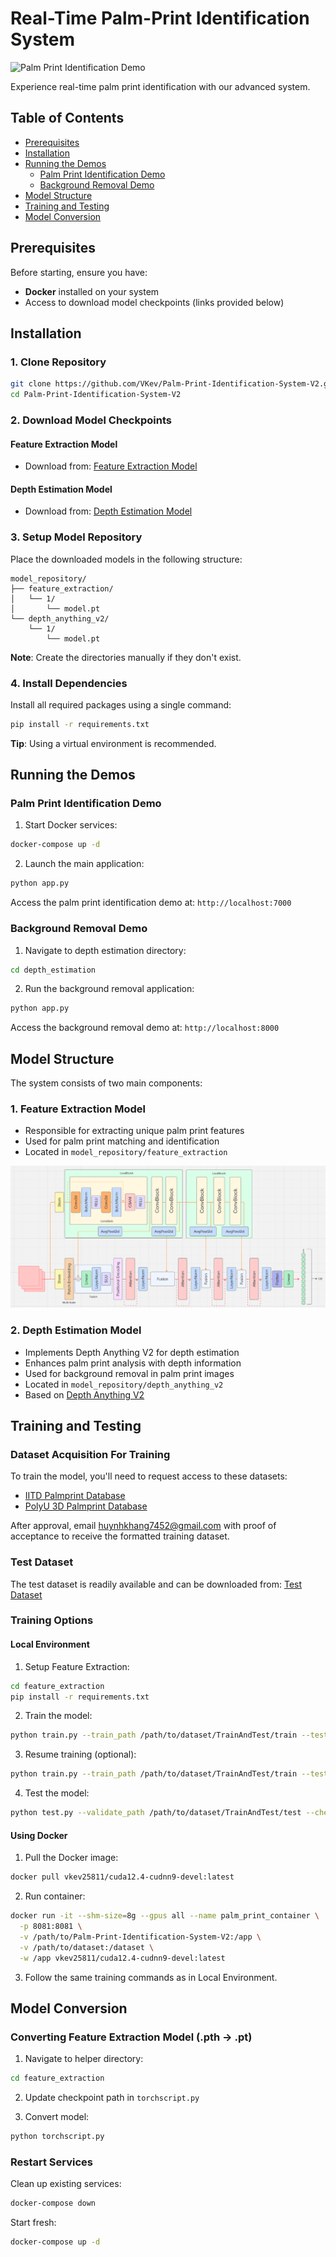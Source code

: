 # Real-Time Palm-Print Identification System

![Palm Print Identification Demo](images/demo.gif)

Experience real-time palm print identification with our advanced system.

## Table of Contents
- [Prerequisites](#prerequisites)
- [Installation](#installation)
- [Running the Demos](#running-the-demos)
  - [Palm Print Identification Demo](#palm-print-identification-demo)
  - [Background Removal Demo](#background-removal-demo)
- [Model Structure](#model-structure)
- [Training and Testing](#training-and-testing)
- [Model Conversion](#model-conversion)

## Prerequisites

Before starting, ensure you have:
- **Docker** installed on your system
- Access to download model checkpoints (links provided below)

## Installation

### 1. Clone Repository
```bash
git clone https://github.com/VKev/Palm-Print-Identification-System-V2.git
cd Palm-Print-Identification-System-V2
```

### 2. Download Model Checkpoints

#### Feature Extraction Model
- Download from: [Feature Extraction Model](https://drive.google.com/file/d/1h28z9Es4IRkCnJTiPyqy41-qHPHrLH8Z/view?usp=sharing)

#### Depth Estimation Model
- Download from: [Depth Estimation Model](https://drive.google.com/file/d/1ThNm0Wugh3Oa3FkgGuQ9iaUIE7OVGcvj/view?usp=sharing)

### 3. Setup Model Repository
Place the downloaded models in the following structure:
```
model_repository/
├── feature_extraction/
│   └── 1/
│       └── model.pt
└── depth_anything_v2/
    └── 1/
        └── model.pt
```

**Note**: Create the directories manually if they don't exist.

### 4. Install Dependencies
Install all required packages using a single command:
```bash
pip install -r requirements.txt
```
**Tip**: Using a virtual environment is recommended.

## Running the Demos

### Palm Print Identification Demo

1. Start Docker services:
```bash
docker-compose up -d
```

2. Launch the main application:
```bash
python app.py
```

Access the palm print identification demo at: `http://localhost:7000`

### Background Removal Demo

1. Navigate to depth estimation directory:
```bash
cd depth_estimation
```

2. Run the background removal application:
```bash
python app.py
```

Access the background removal demo at: `http://localhost:8000`

## Model Structure

The system consists of two main components:

### 1. Feature Extraction Model
- Responsible for extracting unique palm print features
- Used for palm print matching and identification
- Located in `model_repository/feature_extraction`

![Feature Extraction Model Architecture](images/feature_extraction.png)

### 2. Depth Estimation Model
- Implements Depth Anything V2 for depth estimation
- Enhances palm print analysis with depth information
- Used for background removal in palm print images
- Located in `model_repository/depth_anything_v2`
- Based on [Depth Anything V2](https://github.com/DepthAnything/Depth-Anything-V2)

## Training and Testing

### Dataset Acquisition For Training

To train the model, you'll need to request access to these datasets:
- [IITD Palmprint Database](https://www4.comp.polyu.edu.hk/~csajaykr/IITD/Database_Palm.htm)
- [PolyU 3D Palmprint Database](https://www4.comp.polyu.edu.hk/~csajaykr/myhome/database_request/3dhand/Hand3D.htm)

After approval, email huynhkhang7452@gmail.com with proof of acceptance to receive the formatted training dataset.

### Test Dataset
The test dataset is readily available and can be downloaded from:
[Test Dataset](https://drive.google.com/file/d/1kFcFewKQLcPXVdtInzIxcj2OSg2fZ_Dn/view?usp=drive_link)

### Training Options

#### Local Environment

1. Setup Feature Extraction:
```bash
cd feature_extraction
pip install -r requirements.txt
```

2. Train the model:
```bash
python train.py --train_path /path/to/dataset/TrainAndTest/train --test_path /path/to/dataset/TrainAndTest/test
```

3. Resume training (optional):
```bash
python train.py --train_path /path/to/dataset/TrainAndTest/train --test_path /path/to/dataset/TrainAndTest/test --checkpoint_path checkpoints/your_checkpoint.pth
```

4. Test the model:
```bash
python test.py --validate_path /path/to/dataset/TrainAndTest/test --checkpoint_path checkpoints/your_checkpoint.pth
```

#### Using Docker

1. Pull the Docker image:
```bash
docker pull vkev25811/cuda12.4-cudnn9-devel:latest
```

2. Run container:
```bash
docker run -it --shm-size=8g --gpus all --name palm_print_container \
  -p 8081:8081 \
  -v /path/to/Palm-Print-Identification-System-V2:/app \
  -v /path/to/dataset:/dataset \
  -w /app vkev25811/cuda12.4-cudnn9-devel:latest
```

3. Follow the same training commands as in Local Environment.

## Model Conversion

### Converting Feature Extraction Model (.pth → .pt)

1. Navigate to helper directory:
```bash
cd feature_extraction
```

2. Update checkpoint path in `torchscript.py`

3. Convert model:
```bash
python torchscript.py
```

### Restart Services

Clean up existing services:
```bash
docker-compose down
```

Start fresh:
```bash
docker-compose up -d
```
